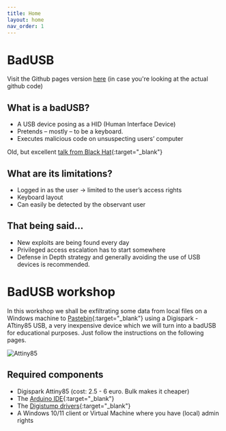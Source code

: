```yaml
---
title: Home
layout: home
nav_order: 1
---
```

# BadUSB
Visit the Github pages version [here](https://kenvb.github.io/badusb/) (in case you're looking at the actual github code)
## What is a badUSB?

- A USB device posing as a HID (Human Interface Device)
- Pretends – mostly – to be a keyboard.
- Executes malicious code on unsuspecting users’ computer

Old, but excellent [talk from Black Hat](https://www.youtube.com/watch?v=nuruzFqMgIw){:target="_blank"}

## What are its limitations?

- Logged in as the user -> limited to the user’s access rights
- Keyboard layout
- Can easily be detected by the observant user

## That being said...

- New exploits are being found every day
- Privileged access escalation has to start somewhere
- Defense in Depth strategy and generally avoiding the use of USB devices is recommended.

# BadUSB workshop

In this workshop we shall be exfiltrating some data from local files on a Windows machine to [Pastebin](https://pastebin.com/){:target="_blank"} using a Digispark - ATtiny85 USB, a very inexpensive device which we will turn into a badUSB for educational purposes. Just follow the instructions on the following pages.

 ![Attiny85](../images/attiny85.png)

## Required components
-  Digispark Attiny85 (cost: 2.5 - 6 euro. Bulk makes it cheaper)
-  The [Arduino IDE](https://www.arduino.cc/en/software){:target="_blank"}
-  The [Digistump drivers](https://github.com/digistump/DigistumpArduino/releases/download/1.6.7/Digistump.Drivers.zip){:target="_blank"}
-  A Windows 10/11 client or Virtual Machine where you have (local) admin rights
